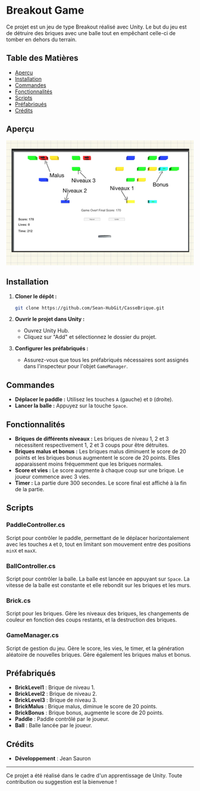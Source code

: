 # Breakout Game

Ce projet est un jeu de type Breakout réalisé avec Unity. Le but du jeu est de détruire des briques avec une balle tout en empêchant celle-ci de tomber en dehors du terrain.

## Table des Matières

- [Aperçu](#aperçu)
- [Installation](#installation)
- [Commandes](#commandes)
- [Fonctionnalités](#fonctionnalités)
- [Scripts](#scripts)
- [Préfabriqués](#préfabriqués)
- [Crédits](#crédits)

## Aperçu

![Aperçu du Jeu](./Image.png)

## Installation

1. **Cloner le dépôt :**
    ```sh
    git clone https://github.com/Sean-HubGit/CasseBrique.git
    ```
2. **Ouvrir le projet dans Unity :**
    - Ouvrez Unity Hub.
    - Cliquez sur "Add" et sélectionnez le dossier du projet.

3. **Configurer les préfabriqués :**
    - Assurez-vous que tous les préfabriqués nécessaires sont assignés dans l'inspecteur pour l'objet `GameManager`.

## Commandes

- **Déplacer le paddle :** Utilisez les touches `A` (gauche) et `D` (droite).
- **Lancer la balle :** Appuyez sur la touche `Space`.

## Fonctionnalités

- **Briques de différents niveaux :** Les briques de niveau 1, 2 et 3 nécessitent respectivement 1, 2 et 3 coups pour être détruites.
- **Briques malus et bonus :** Les briques malus diminuent le score de 20 points et les briques bonus augmentent le score de 20 points. Elles apparaissent moins fréquemment que les briques normales.
- **Score et vies :** Le score augmente à chaque coup sur une brique. Le joueur commence avec 3 vies.
- **Timer :** La partie dure 300 secondes. Le score final est affiché à la fin de la partie.

## Scripts

### PaddleController.cs

Script pour contrôler le paddle, permettant de le déplacer horizontalement avec les touches `A` et `D`, tout en limitant son mouvement entre des positions `minX` et `maxX`.

### BallController.cs

Script pour contrôler la balle. La balle est lancée en appuyant sur `Space`. La vitesse de la balle est constante et elle rebondit sur les briques et les murs.

### Brick.cs

Script pour les briques. Gère les niveaux des briques, les changements de couleur en fonction des coups restants, et la destruction des briques.

### GameManager.cs

Script de gestion du jeu. Gère le score, les vies, le timer, et la génération aléatoire de nouvelles briques. Gère également les briques malus et bonus.

## Préfabriqués

- **BrickLevel1** : Brique de niveau 1.
- **BrickLevel2** : Brique de niveau 2.
- **BrickLevel3** : Brique de niveau 3.
- **BrickMalus** : Brique malus, diminue le score de 20 points.
- **BrickBonus** : Brique bonus, augmente le score de 20 points.
- **Paddle** : Paddle contrôlé par le joueur.
- **Ball** : Balle lancée par le joueur.

## Crédits

- **Développement** : Jean Sauron
---

Ce projet a été réalisé dans le cadre d'un apprentissage de Unity. Toute contribution ou suggestion est la bienvenue !
